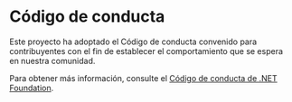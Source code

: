 # <a name="code-of-conduct"></a>Código de conducta

Este proyecto ha adoptado el Código de conducta convenido para contribuyentes con el fin de establecer el comportamiento que se espera en nuestra comunidad.

Para obtener más información, consulte el [Código de conducta de .NET Foundation](https://dotnetfoundation.org/code-of-conduct).
